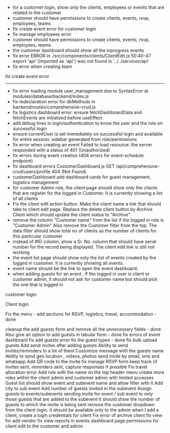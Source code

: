 - for a customer login, show only the clients, employees or events that are related to the customer 
- customer should have permissions to create clients, events, rsvp, employees, teams
- fix create event error for customer login
- fix manage employees error
- customer should have permissions to create clients, events, rsvp, employees, teams
- the customer dashboard should show all the inprogress events
- fix error ERROR in ./src/components/clients/ClientEdit.js 50:40-47 export 'api' (imported as 'api') was not found in '../../services/api'
- fix error when creating team

fix create event error 

---

- fix error loading module user_management due to SyntaxError at modules/database/backend/index.js
- fix redeclaration error for dbMethods in backend/routes/comprehensive-crud.js
- fix logistics dashboard error: ensure fetchDashboardData and fetchEvents are initialized before useEffect
- add debug lines in login/authentication to know the user and the role on successful login
- ensure currentUser is set immediately on successful login and available for entire session; sidebar generated from role/permissions
- fix error when creating an event Failed to load resource: the server responded with a status of 401 (Unauthorized)
- fix errors during event creation (404 errors for event-schedule endpoint)
- fix dashboard errors CustomerDashboard.js GET /api/comprehensive-crud/users/profile 404 (Not Found)
- customerDashboard add dashboard cards for guest management, logistics management
- for customer Admin role, the client page should show only the clients that are register for the logged in Customer. It is currently showing a list of all clients
- Fix the client edit action button. Make the client name a link that should take to client edit page. Replace the delete client button by Archive Client which should update the client status to "Archive"
- remove the column "Customer name" from the list if the logged in role is "Customer Admin" Also remove the Customer filter from the top. The data filter should show total no of clients as the number of clients for this particular customer
- instead of #ID column, show a Sr. No. column that should have serial number for the record being displayed. The client edit link is still not working
- the event list page should show only the list of events created by the logged in customer. It is currently showing all events.
- event name should be the link to open the event dashboard.
- when adding guests for an event , if the logged in user is client or customer admin, it should not ask for customer name but should pick the one that is logged in



customer login 




Client login

Fix the menu - add sections for RSVP, logistics, travel, accommodation - done 

cleanup the add guests form and remove all the unnecessary fields - done
Also give an option to add guests in tabular form - done 
fix errors of event dashboard
fix add guests error
fix the guest types - done
fix bulk upload guests 
Add send invites after adding guests 
Ability to send invites/reminders to a lot of them
Customize message with the guests name
Ability to send geo location , videos, photos 
send invite by email, sms and whatsapp 
Add QR code to the invite 
fix manage RSVP form
keep track of invites sent, reminders sent, capture responses if possible
Fix travel allocation error 
Add role with the name on the top header menu
create more roles within the client admin and customer admin with limited accesses 
Guest list should show event and subevent name and allow filter with it 
Add city to sub event 
Add number of guests invited in the subevent
Assign guests to events/subevents
sending invite for event / sub event to only those guests that are added to the subevent
It should show the number of guests to which the invite is being sent
remove the customer dropdown from the client login. it should be available only to the admin 
when I add a client, create a login credentials for client
Fix error of archive client
fix view for add vendor 
fix view reports in events dashboard page 
permissions for client edit to the customer and admin